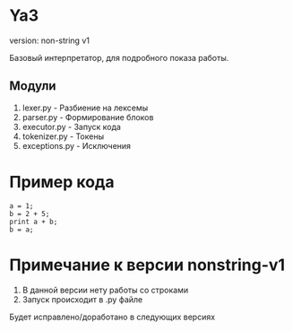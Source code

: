 # Ya3
version: non-string v1

Базовый интерпретатор, для подробного показа работы.

## Модули
1. lexer.py - Разбиение на лексемы
2. parser.py - Формирование блоков
3. executor.py -  Запуск кода
4. tokenizer.py - Токены
5. exceptions.py - Исключения

# Пример кода
```
a = 1;
b = 2 + 5;
print a + b;
b = a;
```

# Примечание к версии nonstring-v1
1. В данной версии нету работы со строками
2. Запуск происходит в .py файле

Будет исправлено/доработано в следующих версиях
